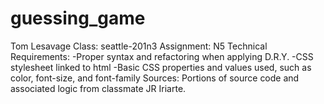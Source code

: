 # guessing_game


Tom Lesavage
Class: seattle-201n3
Assignment: N5
Technical Requirements:
  -Proper syntax and refactoring when applying D.R.Y.
  -CSS stylesheet linked to html
  -Basic CSS properties and values used, such as color, font-size, and font-family
Sources: Portions of source code and associated logic from classmate JR Iriarte.
